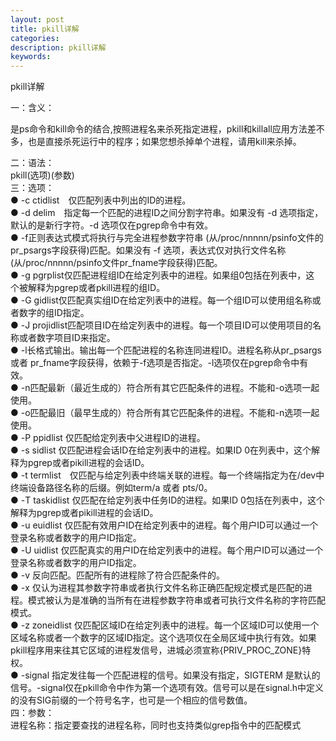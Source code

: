 ```yaml
---
layout: post
title: pkill详解
categories:
description: pkill详解
keywords:
---
```


pkill详解

一：含义：

是ps命令和kill命令的结合,按照进程名来杀死指定进程，pkill和killall应用方法差不多，也是直接杀死运行中的程序；如果您想杀掉单个进程，请用kill来杀掉。

二：语法：  
pkill(选项)(参数)  
三：选项：  
● -c ctidlist　仅匹配列表中列出的ID的进程。  
● -d delim　指定每一个匹配的进程ID之间分割字符串。如果没有 -d 选项指定，默认的是新行字符。-d 选项仅在pgrep命令中有效。  
● -f正则表达式模式将执行与完全进程参数字符串 (从/proc/nnnnn/psinfo文件的pr_psargs字段获得)匹配。如果没有 -f 选项，表达式仅对执行文件名称(从/proc/nnnnn/psinfo文件pr_fname字段获得)匹配。  
● -g pgrplist仅匹配进程组ID在给定列表中的进程。如果组0包括在列表中，这  个被解释为pgrep或者pkill进程的组ID。  
● -G gidlist仅匹配真实组ID在给定列表中的进程。每一个组ID可以使用组名称或者数字的组ID指定。  
● -J projidlist匹配项目ID在给定列表中的进程。每一个项目ID可以使用项目的名称或者数字项目ID来指定。  
● -l长格式输出。输出每一个匹配进程的名称连同进程ID。进程名称从pr_psargs 或者 pr_fname字段获得，依赖于-f选项是否指定。-l选项仅在pgrep命令中有效。  
● -n匹配最新（最近生成的）符合所有其它匹配条件的进程。不能和-o选项一起使用。  
● -o匹配最旧（最早生成的）符合所有其它匹配条件的进程。不能和-n选项一起使用。  
● -P ppidlist 仅匹配给定列表中父进程ID的进程。  
● -s sidlist 仅匹配进程会话ID在给定列表中的进程。如果ID 0在列表中，这个解释为pgrep或者pikill进程的会话ID。  
● -t termlist　仅匹配与给定列表中终端关联的进程。每一个终端指定为在/dev中终端设备路径名称的后缀。例如term/a 或者 pts/0。  
● -T taskidlist 仅匹配在给定列表中任务ID的进程。如果ID 0包括在列表中，这个解释为pgrep或者pikill进程的会话ID。  
● -u euidlist 仅匹配有效用户ID在给定列表中的进程。每个用户ID可以通过一个登录名称或者数字的用户ID指定。  
● -U uidlist 仅匹配真实的用户ID在给定列表中的进程。每个用户ID可以通过一个登录名称或者数字的用户ID指定。  
● -v 反向匹配。匹配所有的进程除了符合匹配条件的。  
● -x 仅认为进程其参数字符串或者执行文件名称正确匹配规定模式是匹配的进程。模式被认为是准确的当所有在进程参数字符串或者可执行文件名称的字符匹配模式。  
● -z zoneidlist 仅匹配区域ID在给定列表中的进程。每一个区域ID可以使用一个区域名称或者一个数字的区域ID指定。这个选项仅在全局区域中执行有效。如果pkill程序用来往其它区域的进程发信号，进城必须宣称{PRIV_PROC_ZONE}特权。  
● -signal 指定发往每一个匹配进程的信号。如果没有指定，SIGTERM 是默认的信号。-signal仅在pkill命令中作为第一个选项有效。信号可以是在signal.h中定义的没有SIG前缀的一个符号名字，也可是一个相应的信号数值。  
四：参数：  
进程名称：指定要查找的进程名称，同时也支持类似grep指令中的匹配模式  
